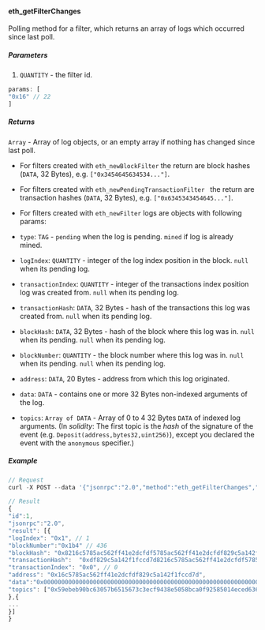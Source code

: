
#### eth_getFilterChanges

Polling method for a filter, which returns an array of logs which occurred since last poll.


##### Parameters

1. `QUANTITY` - the filter id.

```js
params: [
"0x16" // 22
]
```

##### Returns

`Array` - Array of log objects, or an empty array if nothing has changed since last poll.

- For filters created with `eth_newBlockFilter` the return are block hashes (`DATA`, 32 Bytes), e.g. `["0x3454645634534..."]`.
- For filters created with `eth_newPendingTransactionFilter ` the return are transaction hashes (`DATA`, 32 Bytes), e.g. `["0x6345343454645..."]`.
- For filters created with `eth_newFilter` logs are objects with following params:

- `type`: `TAG` - `pending` when the log is pending. `mined` if log is already mined.
- `logIndex`: `QUANTITY` - integer of the log index position in the block. `null` when its pending log.
- `transactionIndex`: `QUANTITY` - integer of the transactions index position log was created from. `null` when its pending log.
- `transactionHash`: `DATA`, 32 Bytes - hash of the transactions this log was created from. `null` when its pending log.
- `blockHash`: `DATA`, 32 Bytes - hash of the block where this log was in. `null` when its pending. `null` when its pending log.
- `blockNumber`: `QUANTITY` - the block number where this log was in. `null` when its pending. `null` when its pending log.
- `address`: `DATA`, 20 Bytes - address from which this log originated.
- `data`: `DATA` - contains one or more 32 Bytes non-indexed arguments of the log.
- `topics`: `Array of DATA` - Array of 0 to 4 32 Bytes `DATA` of indexed log arguments. (In *solidity*: The first topic is the *hash* of the signature of the event (e.g. `Deposit(address,bytes32,uint256)`), except you declared the event with the `anonymous` specifier.)

##### Example
```js
// Request
curl -X POST --data '{"jsonrpc":"2.0","method":"eth_getFilterChanges","params":["0x16"],"id":73}'

// Result
{
"id":1,
"jsonrpc":"2.0",
"result": [{
"logIndex": "0x1", // 1
"blockNumber":"0x1b4" // 436
"blockHash": "0x8216c5785ac562ff41e2dcfdf5785ac562ff41e2dcfdf829c5a142f1fccd7d",
"transactionHash":  "0xdf829c5a142f1fccd7d8216c5785ac562ff41e2dcfdf5785ac562ff41e2dcf",
"transactionIndex": "0x0", // 0
"address": "0x16c5785ac562ff41e2dcfdf829c5a142f1fccd7d",
"data":"0x0000000000000000000000000000000000000000000000000000000000000000",
"topics": ["0x59ebeb90bc63057b6515673c3ecf9438e5058bca0f92585014eced636878c9a5"]
},{
...
}]
}
```
